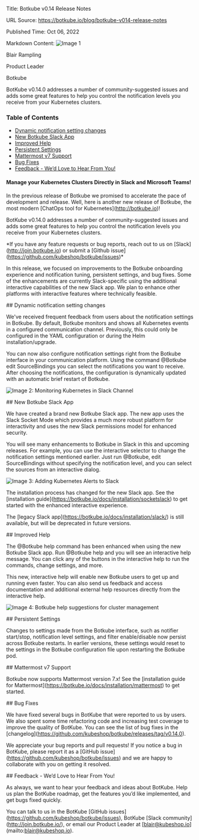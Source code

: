 Title: Botkube v0.14 Release Notes

URL Source: https://botkube.io/blog/botkube-v014-release-notes

Published Time: Oct 06, 2022

Markdown Content:
![Image 1](https://assets-global.website-files.com/634fabb21508d6c9db9bc46f/636df3edbf5389368f6bef9c_cYbM1beBC5tQnSPVfaXCg_W9tkHugByZV2TOleN6pTw.jpeg)

Blair Rampling

Product Leader

Botkube

BotKube v0.14.0 addresses a number of community-suggested issues and adds some great features to help you control the notification levels you receive from your Kubernetes clusters.

### Table of Contents

*   [Dynamic notification setting changes](#dynamic-notification-setting-changes-2)
*   [New Botkube Slack App](#new-botkube-slack-app-2)
*   [Improved Help](#improved-help-2)
*   [Persistent Settings](#persistent-settings-2)
*   [Mattermost v7 Support](#mattermost-v7-support-2)
*   [Bug Fixes](#bug-fixes-2)
*   [Feedback - We’d Love to Hear From You!](#feedback-we-d-love-to-hear-from-you--2)

#### Manage your Kubernetes Clusters Directly in Slack and Microsoft Teams!

In the previous release of Botkube we promised to accelerate the pace of development and release. Well, here is another new release of Botkube, the most modern \[ChatOps tool for Kubernetes\](http://botkube.io)!

BotKube v0.14.0 addresses a number of community-suggested issues and adds some great features to help you control the notification levels you receive from your Kubernetes clusters.

\*If you have any feature requests or bug reports, reach out to us on \[Slack\](http://join.botkube.io) or submit a \[Github issue\](https://github.com/kubeshop/botkube/issues)\*

In this release, we focused on improvements to the Botkube onboarding experience and notification tuning, persistent settings, and bug fixes. Some of the enhancements are currently Slack-specific using the additional interactive capabilities of the new Slack app. We plan to enhance other platforms with interactive features where technically feasible.

\## Dynamic notification setting changes

We've received frequent feedback from users about the notification settings in Botkube. By default, Botkube monitors and shows all Kubernetes events in a configured communication channel. Previously, this could only be configured in the YAML configuration or during the Helm installation/upgrade.

You can now also configure notification settings right from the Botkube interface in your communication platform. Using the command @Botkube edit SourceBindings you can select the notifications you want to receive. After choosing the notifications, the configuration is dynamically updated with an automatic brief restart of Botkube.

![Image 2: Monitoring Kubernetes in Slack Channel](https://assets-global.website-files.com/634fabb21508d6c9db9bc46f/6360eb5b0c5188f8691d6b94_633ef84e656938a0ae571fc0_iRbu4PGydNxlrRVX0s4UpTz9QFyoUzE-l5Onxt_TW2YVakCXmxLkWfqXpgtJ7ecj136UrCZdgJGubxY_hdd2IEsiq8tyanu5ITCqu-fgUB0mP_tPZLGYtghrVHYx5uU3bhAi0H-lW6PKNIE24trMca9NWzPrlqHj-CYGLZqoA2CiKsNrr3i2TeFGfQ.png)

\## New Botkube Slack App

We have created a brand new Botkube Slack app. The new app uses the Slack Socket Mode which provides a much more robust platform for interactivity and uses the new Slack permissions model for enhanced security.

You will see many enhancements to Botkube in Slack in this and upcoming releases. For example, you can use the interactive selector to change the notification settings mentioned earlier. Just run @Botkube, edit SourceBindings without specifying the notification level, and you can select the sources from an interactive dialog.

![Image 3: Adding Kubernetes Alerts to Slack](https://assets-global.website-files.com/634fabb21508d6c9db9bc46f/6360eb5b4e8002657684fc0e_633ef84e908df6431e4dd34d_SelrLZepl_wTwzOgctqA0qtliy6LH3SnfV8l8I2r6iMivCxRNdzhtdo9T5TvjNw9boEGHGD1jqnOcld_4B5MxTLxO01xwGq41cZ_SKhyFJLacFJFK7HMXOJ7lrP93TrM9M6CmhTpauoLdoG1D7bWLXYK-rryjw0SCVi5c-xXTh_eKe9JAB73QHI0Dg.png)

The installation process has changed for the new Slack app. See the \[installation guide\](https://botkube.io/docs/installation/socketslack) to get started with the enhanced interactive experience.

The \[legacy Slack app\](https://botkube.io/docs/installation/slack/) is still available, but will be deprecated in future versions.

\## Improved Help

The @Botkube help command has been enhanced when using the new Botkube Slack app. Run @Botkube help and you will see an interactive help message. You can click any of the buttons in the interactive help to run the commands, change settings, and more.

This new, interactive help will enable new Botkube users to get up and running even faster. You can also send us feedback and access documentation and additional external help resources directly from the interactive help.

![Image 4: Botkube help suggestions for cluster management ](https://assets-global.website-files.com/634fabb21508d6c9db9bc46f/6360eb5b82ec26bf25ce56ed_633ef850e5ef9f0d7d116776_EO0U7RPVKtnFJKGI9P-P-ra7xxTD04eyiGXF_khHkvFL8Age_YGzOa7YM3iTZZ6g9OfTmH_HgJYyJNEN75LDiP5jij3hsQjAF9z0nWw2xJ42aEJlskc_lNSh6XIiwwybgIl0TGxlJRgOSKkUmGbJv9d5NLGOW-x_iVWUj5GyPevaKTWieW5B1QmpCw.png)

\## Persistent Settings

Changes to settings made from the Botkube interface, such as notifier start/stop, notification level settings, and filter enable/disable now persist across Botkube restarts. In earlier versions, these settings would reset to the settings in the Botkube configuration file upon restarting the Botkube pod.

\## Mattermost v7 Support

Botkube now supports Mattermost version 7.x! See the \[installation guide for Mattermost\](https://botkube.io/docs/installation/mattermost) to get started.

\## Bug Fixes

We have fixed several bugs in BotKube that were reported to us by users. We also spent some time refactoring code and increasing test coverage to improve the quality of BotKube. You can see the list of bug fixes in the \[changelog\](https://github.com/kubeshop/botkube/releases/tag/v0.14.0).

We appreciate your bug reports and pull requests! If you notice a bug in BotKube, please report it as a \[GitHub issue\](https://github.com/kubeshop/botkube/issues) and we are happy to collaborate with you on getting it resolved.

\## Feedback - We’d Love to Hear From You!

As always, we want to hear your feedback and ideas about BotKube. Help us plan the BotKube roadmap, get the features you’d like implemented, and get bugs fixed quickly.

You can talk to us in the BotKube \[GitHub issues\](https://github.com/kubeshop/botkube/issues), BotKube \[Slack community\](http://join.botkube.io/), or email our Product Leader at \[blair@kubeshop.io\](mailto:blair@kubeshop.io).

‍

‍
